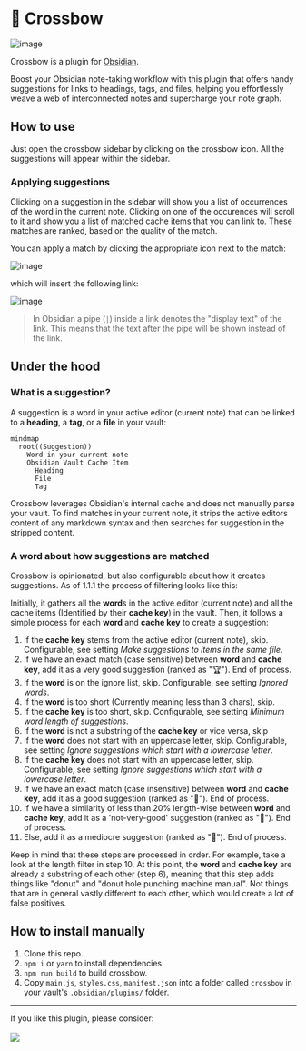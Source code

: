 # 🏹 Crossbow

![image](https://user-images.githubusercontent.com/38029550/229279990-f10723bc-380e-4e29-b4f2-47f9b8a5beb9.png)

Crossbow is a plugin for [Obsidian](https://obsidian.md).

Boost your Obsidian note-taking workflow with this plugin that offers handy suggestions for links to headings, tags, and files, helping you effortlessly weave a web of interconnected notes and supercharge your note graph. 

## How to use

Just open the crossbow sidebar by clicking on the crossbow icon. All the suggestions will appear within the sidebar.

### Applying suggestions

Clicking on a suggestion in the sidebar will show you a list of occurrences of the word in the current note.
Clicking on one of the occurences will scroll to it and show you a list of matched cache items that you can link to. These matches are ranked, based on the quality of the match.

You can apply a match by clicking the appropriate icon next to the match:

![image](https://user-images.githubusercontent.com/38029550/229280015-6dfd5747-c445-420c-b75d-9637690ca089.png)

which will insert the following link:

![image](https://user-images.githubusercontent.com/38029550/229280048-fe7a8e31-8cbf-4090-a7f0-4bf0b83814d7.png)

> In Obsidian a pipe (`|`) inside a link denotes the "display text" of the link. This means that the text after the pipe will be shown instead of the link.

## Under the hood

### What is a suggestion?

A suggestion is a word in your active editor (current note) that can be linked to a **heading**, a **tag**, or a **file** in your vault:

```mermaid
mindmap
  root((Suggestion))
    Word in your current note
    Obsidian Vault Cache Item
      Heading
      File
      Tag
```

Crossbow leverages Obsidian's internal cache and does not manually parse your vault.
To find matches in your current note, it strips the active editors content of any markdown syntax and then searches for suggestion in the stripped content.

### A word about how suggestions are matched

Crossbow is opinionated, but also configurable about how it creates suggestions. 
As of 1.1.1 the process of filtering looks like this:

Initially, it gathers all the **word**s in the active editor (current note) and all the cache items (Identified by their **cache key**) in the vault. 
Then, it follows a simple process for each **word** and **cache key** to create a suggestion:

1. If the **cache key** stems from the active editor (current note), skip. Configurable, see setting *Make suggestions to items in the same file*.
2. If we have an exact match (case sensitive) between **word** and **cache key**, add it as a very good suggestion (ranked as "🏆"). End of process.
3. If the **word** is on the ignore list, skip. Configurable, see setting *Ignored words*.
4. If the **word** is too short (Currently meaning less than 3 chars), skip.
5. If the **cache key** is too short, skip. Configurable, see setting *Minimum word length of suggestions*.
6. If the **word** is not a substring of the **cache key** or vice versa, skip
7. If the **word** does not start with an uppercase letter, skip. Configurable, see setting *Ignore suggestions which start with a lowercase letter*.
8. If the **cache key** does not start with an uppercase letter, skip. Configurable, see setting *Ignore suggestions which start with a lowercase letter*.
9. If we have an exact match (case insensitive) between **word** and **cache key**, add it as a good suggestion (ranked as "🥇"). End of process.
10. If we have a similarity of less than 20% length-wise between **word** and **cache key**, add it as a 'not-very-good' suggestion (ranked as "🥉"). End of process.
11. Else, add it as a mediocre suggestion (ranked as "🥈"). End of process.

Keep in mind that these steps are processed in order. For example, take a look at the length filter in step 10. At this point, the **word** and **cache key** are already a substring of each other (step 6), meaning that this step adds things like "donut" and "donut hole punching machine manual". Not things that are in general vastly different to each other, which would create a lot of false positives.

## How to install manually

1. Clone this repo.
2. `npm i` or `yarn` to install dependencies
3. `npm run build` to build crossbow.
4. Copy `main.js`, `styles.css`, `manifest.json` into a folder called `crossbow` in your vault's `.obsidian/plugins/` folder.

<hr/>
If you like this plugin, please consider:
<br/>
<br/>
<a href="https://www.buymeacoffee.com/shoedler"><img src="https://img.buymeacoffee.com/button-api/?text=Buy me a beer&emoji=🍺&slug=shoedler&button_colour=ffffff&font_colour=000000&font_family=Lato&outline_colour=000000&coffee_colour=FFDD00" /></a>
